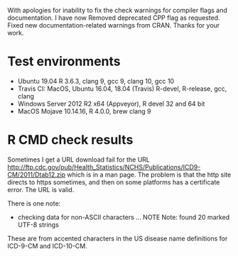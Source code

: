 With apologies for inability to fix the check warnings for compiler flags and documentation. I have now Removed deprecated CPP flag as requested. Fixed new documentation-related warnings from CRAN. Thanks for your work.

# Test environments

  * Ubuntu 19.04 R 3.6.3, clang 9, gcc 9, clang 10, gcc 10
  * Travis CI: MacOS, Ubuntu 16.04, 18.04 (Travis) R-devel, R-release, gcc, clang
  * Windows Server 2012 R2 x64 (Appveyor), R devel 32 and 64 bit
  * MacOS Mojave 10.14.16, R 4.0.0, brew clang 9

# R CMD check results

Sometimes I get a URL download fail for the URL http://ftp.cdc.gov/pub/Health_Statistics/NCHS/Publications/ICD9-CM/2011/Dtab12.zip which is in a man page. The problem is that the http site directs to https sometimes, and then on some platforms has a certificate error. The URL is valid.

There is one note:

* checking data for non-ASCII characters ... NOTE
  Note: found 20 marked UTF-8 strings
  
These are from accented characters in the US disease name definitions for ICD-9-CM and ICD-10-CM.
